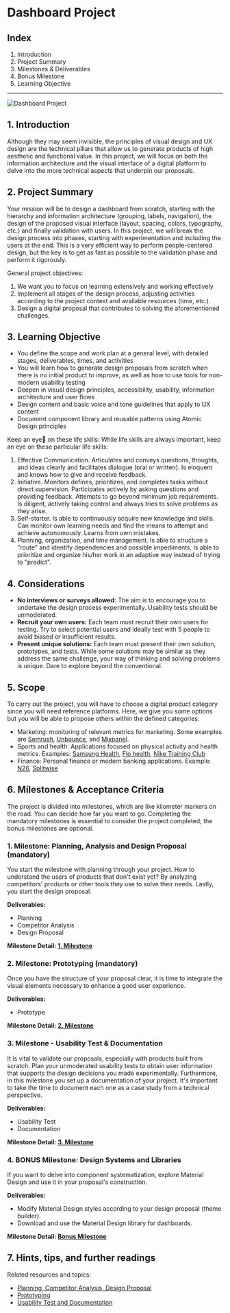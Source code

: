# Dashboard Project

## Index
1. Introduction
2. Project Summary
3. Milestones & Deliverables
4. Bonus Milestone
5. Learning Objective

----------
![Dashboard Project](https://github.com/ReDI-School/ux_ui_bootcamp/assets/51905839/53453069-07a7-4050-a817-cad4181bba7b)


## 1. Introduction
Although they may seem invisible, the principles of visual design and UX design are the technical pillars that allow us to generate products of high aesthetic and functional value. In this project, we will focus on both the information architecture and the visual interface of a digital platform to delve into the more technical aspects that underpin our proposals.

## 2. Project Summary
Your mission will be to design a dashboard from scratch, starting with the hierarchy and information architecture (grouping, labels, navigation), the design of the proposed visual interface (layout, spacing, colors, typography, etc.) and finally validation with users.
In this project, we will break the design process into phases, starting with experimentation and including the users at the end. This is a very efficient way to perform people-centered design, but the key is to get as fast as possible to the validation phase and perform it rigorously.

General project objectives:
1. We want you to focus on learning extensively and working effectively
2. Implement all stages of the design process, adjusting activities according to the project context and available resources (time, etc.).
3. Design a digital proposal that contributes to solving the aforementioned challenges.

## 3. Learning Objective
- You define the scope and work plan at a general level, with detailed stages, deliverables, times, and activities
- You will learn how to generate design proposals from scratch when there is no initial product to improve, as well as how to use tools for non-modern usability testing
- Deepen in visual design principles, accessibility, usability, information architecture and user flows
- Design content and basic voice and tone guidelines that apply to UX content
- Document component library and reusable patterns using Atomic Design principles 

Keep an eye👀 on these life skills:
While life skills are always important, keep an eye on these particular life skills:
1. Effective Communication. Articulates and conveys questions, thoughts, and ideas clearly and facilitates dialogue (oral or written). Is eloquent and knows how to give and receive feedback.
2. Initiative. Monitors defines, prioritizes, and completes tasks without direct supervision. Participates actively by asking questions and providing feedback. Attempts to go beyond minimum job requirements. Is diligent, actively taking control and always tries to solve problems as they arise.
3. Self-starter. Is able to continuously acquire new knowledge and skills. Can monitor own learning needs and find the means to attempt and achieve autonomously. Learns from own mistakes.
4. Planning, organization, and time management. Is able to structure a "route" and identify dependencies and possible impediments. Is able to prioritize and organize his/her work in an adaptive way instead of trying to "predict".


## 4. Considerations

- **No interviews or surveys allowed:** The aim is to encourage you to undertake the design process experimentally. Usability tests should be unmoderated.
- **Recruit your own users:** Each team must recruit their own users for testing. Try to select potential users and ideally test with 5 people to avoid biased or insufficient results.
- **Present unique solutions:** Each team must present their own solution, prototypes, and tests. While some solutions may be similar as they address the same challenge, your way of thinking and solving problems is unique. Dare to explore beyond the conventional.

## 5. Scope

To carry out the project, you will have to choose a digital product category since you will need reference platforms. Here, we give you some options but you will be able to propose others within the defined categories:
- Marketing: monitoring of relevant metrics for marketing. Some examples are [Semrush](https://www.semrush.com/), [Unbounce](https://unbounce.com/), and [Mixpanel](https://mixpanel.com/).
- Sports and health: Applications focused on physical activity and health metrics. Examples: [Samsung Health](https://play.google.com/store/apps/details?id=com.sec.android.app.shealth&hl=en&gl=US&pli=1), [Flo health](https://flo.health/de), [Nike Training Club](https://www.nike.com/ntc-app)
- Finance: Personal finance or modern banking applications. Example: [N26](https://n26.com/de-de), [Splitwise](https://www.splitwise.com/)

## 6. Milestones & Acceptance Criteria
The project is divided into milestones, which are like kilometer markers on the road. You can decide how far you want to go. Completing the mandatory milestones is essential to consider the project completed; the bonus milestones are optional.

### 1. Milestone: Planning, Analysis and Design Proposal (mandatory)  
You start the milestone with planning through your project. How to understand the users of products that don't exist yet? By analyzing competitors' products or other tools they use to solve their needs. Lastly, you start the design proposal.

**Deliverables:**
- Planning
- Competitor Analysis
- Design Proposal

**Milestone Detail: [1. Milestone](https://github.com/ReDI-School/ux_ui_bootcamp/blob/main/projects/03_web_application/1_milestone.md)**

### 2. Milestone: Prototyping (mandatory)  
Once you have the structure of your proposal clear, it is time to integrate the visual elements necessary to enhance a good user experience.

**Deliverables:**
- Prototype

**Milestone Detail: [2. Milestone](https://github.com/ReDI-School/ux_ui_bootcamp/blob/main/projects/03_web_application/2_milestone.md)**
  

### 3. Milestone - Usability Test & Documentation
It is vital to validate our proposals, especially with products built from scratch. Plan your unmoderated usability tests to obtain user information that supports the design decisions you made experimentally. Furthermore, in this milestone you set up a documentation of your project. It's important to take the time to document each one as a case study from a technical perspective. 

**Deliverables:**
- Usability Test
- Documentation 

**Milestone Detail: [3. Milestone](https://github.com/ReDI-School/ux_ui_bootcamp/blob/main/projects/03_web_application/3_milestone.md)**

### 4. BONUS Milestone: Design Systems and Libraries
If you want to delve into component systematization, explore Material Design and use it in your proposal's construction.

**Deliverables:**
- Modify Material Design styles according to your design proposal (theme builder).
- Download and use the Material Design library for dashboards.

**Milestone Detail: [Bonus Milestone](https://github.com/ReDI-School/ux_ui_bootcamp/blob/main/projects/03_web_application/Bonus_milestone.md)** 


## 7. Hints, tips, and further readings

Related resources and topics:
- [Planning, Competitor Analysis, Design Proposal](https://redi-school-1.gitbook.io/ux-ui-bootcamp/3.-project-dashboard/milestone-1-planning-competitor-analysis-design-proposal)
- [Prototyping](https://redi-school-1.gitbook.io/ux-ui-bootcamp/3.-project-dashboard/milestone-2-prototyping)
- [Usability Test and Documentation](https://redi-school-1.gitbook.io/ux-ui-bootcamp/3.-project-dashboard/milestone-3-usability-test-and-documentation)
